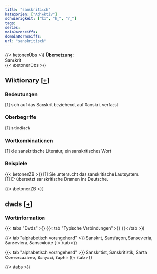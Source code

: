 ```yaml
---
title: "sanskritisch"
kategorien: ["Adjektiv"]
schwierigkeit: ["k1", "h_", "r_"]
tags:
series:
mainDornseiffs:
domainDornseiffs:
url: "sanskritisch"
---
```


{{< betonenÜbs >}}
**Übersetzung:**  
Sanskrit  
{{< /betonenÜbs >}}

## Wiktionary [[+](https://de.wiktionary.org/wiki/sanskritisch)]

### Bedeutungen
[1] sich auf das Sanskrit beziehend, auf Sanskrit verfasst  

### Oberbegriffe
[1] altindisch  

### Wortkombinationen
[1] die sanskritische Literatur, ein sanskritisches Wort  

### Beispiele
{{< betonenZB >}}
[1] Sie untersucht das sanskritische Lautsystem.  
[1] Er übersetzt sanskritische Dramen ins Deutsche.  

{{< /betonenZB >}}


## dwds [[+](https://www.dwds.de/wb/sanskritisch)]

### Wortinformation
{{< tabs "Dwds" >}}
{{< tab "Typische Verbindungen" >}}
{{< /tab >}}

{{< tab "alphabetisch vorangehend" >}}
Sanskrit, Sansfaçon, Sansevieria, Sanseviera, Sansculotte
{{< /tab >}}

{{< tab "alphabetisch vorangehend" >}}
Sanskritist, Sanskritistik, Santa Conversazione, Sanyasi, Saphir
{{< /tab >}}

{{< /tabs >}}

